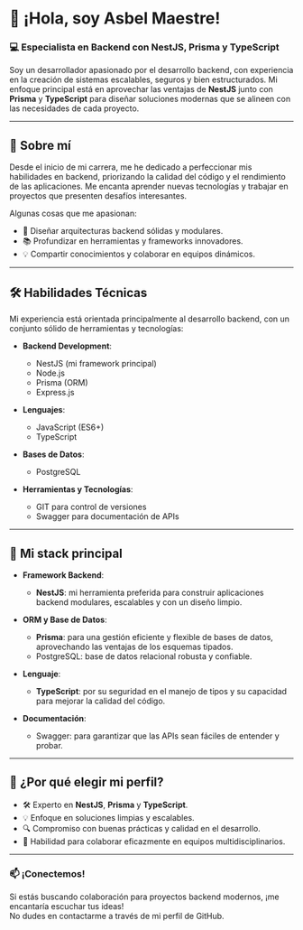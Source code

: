 # 👋 ¡Hola, soy Asbel Maestre!

### 💻 Especialista en Backend con NestJS, Prisma y TypeScript  
Soy un desarrollador apasionado por el desarrollo backend, con experiencia en la creación de sistemas escalables, seguros y bien estructurados. Mi enfoque principal está en aprovechar las ventajas de **NestJS** junto con **Prisma** y **TypeScript** para diseñar soluciones modernas que se alineen con las necesidades de cada proyecto.  

---

## 🚀 Sobre mí  
Desde el inicio de mi carrera, me he dedicado a perfeccionar mis habilidades en backend, priorizando la calidad del código y el rendimiento de las aplicaciones. Me encanta aprender nuevas tecnologías y trabajar en proyectos que presenten desafíos interesantes.  

Algunas cosas que me apasionan:  
- 🌟 Diseñar arquitecturas backend sólidas y modulares.  
- 📚 Profundizar en herramientas y frameworks innovadores.  
- 💡 Compartir conocimientos y colaborar en equipos dinámicos.  

---

## 🛠️ Habilidades Técnicas  
Mi experiencia está orientada principalmente al desarrollo backend, con un conjunto sólido de herramientas y tecnologías:  

- **Backend Development**:  
  - NestJS (mi framework principal)  
  - Node.js  
  - Prisma (ORM)  
  - Express.js  

- **Lenguajes**:  
  - JavaScript (ES6+)  
  - TypeScript  

- **Bases de Datos**:  
  - PostgreSQL  

- **Herramientas y Tecnologías**:  
  - GIT para control de versiones  
  - Swagger para documentación de APIs  

---

## 🔧 Mi stack principal  
- **Framework Backend**:  
  - **NestJS**: mi herramienta preferida para construir aplicaciones backend modulares, escalables y con un diseño limpio.  

- **ORM y Base de Datos**:  
  - **Prisma**: para una gestión eficiente y flexible de bases de datos, aprovechando las ventajas de los esquemas tipados.  
  - PostgreSQL: base de datos relacional robusta y confiable.  

- **Lenguaje**:  
  - **TypeScript**: por su seguridad en el manejo de tipos y su capacidad para mejorar la calidad del código.  

- **Documentación**:  
  - Swagger: para garantizar que las APIs sean fáciles de entender y probar.  

---

## 🌟 ¿Por qué elegir mi perfil?  
- 🛠️ Experto en **NestJS**, **Prisma** y **TypeScript**.  
- 💡 Enfoque en soluciones limpias y escalables.  
- 🔍 Compromiso con buenas prácticas y calidad en el desarrollo.  
- 🤝 Habilidad para colaborar eficazmente en equipos multidisciplinarios.  

---

### 📫 ¡Conectemos!  
Si estás buscando colaboración para proyectos backend modernos, ¡me encantaría escuchar tus ideas!  
No dudes en contactarme a través de mi perfil de GitHub.  
